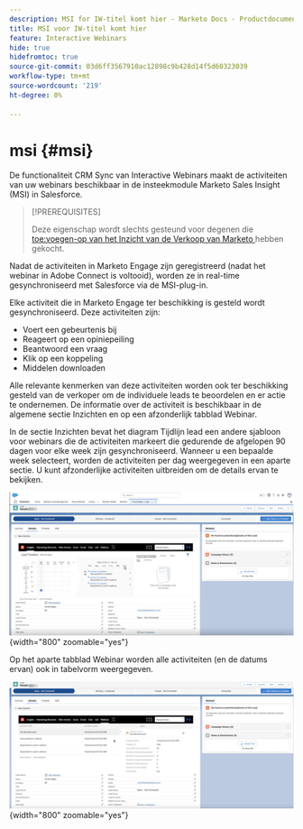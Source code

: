 ```yaml
---
description: MSI for IW-titel komt hier - Marketo Docs - Productdocumentatie
title: MSI voor IW-titel komt hier
feature: Interactive Webinars
hide: true
hidefromtoc: true
source-git-commit: 03d6ff3567910ac12898c9b428d14f5d60323039
workflow-type: tm+mt
source-wordcount: '219'
ht-degree: 0%

---
```


# msi {#msi}

De functionaliteit CRM Sync van Interactive Webinars maakt de activiteiten van uw webinars beschikbaar in de insteekmodule Marketo Sales Insight (MSI) in Salesforce.

>[!PREREQUISITES]
>
>Deze eigenschap wordt slechts gesteund voor degenen die [ toe:voegen-op van het Inzicht van de Verkoop van Marketo ](https://business.adobe.com/products/marketo/sales-intelligence-engagement.html) hebben gekocht.

Nadat de activiteiten in Marketo Engage zijn geregistreerd (nadat het webinar in Adobe Connect is voltooid), worden ze in real-time gesynchroniseerd met Salesforce via de MSI-plug-in.

Elke activiteit die in Marketo Engage ter beschikking is gesteld wordt gesynchroniseerd. Deze activiteiten zijn:

* Voert een gebeurtenis bij
* Reageert op een opiniepeiling
* Beantwoord een vraag
* Klik op een koppeling
* Middelen downloaden

Alle relevante kenmerken van deze activiteiten worden ook ter beschikking gesteld van de verkoper om de individuele leads te beoordelen en er actie te ondernemen. De informatie over de activiteit is beschikbaar in de algemene sectie Inzichten en op een afzonderlijk tabblad Webinar.

In de sectie Inzichten bevat het diagram Tijdlijn lead een andere sjabloon voor webinars die de activiteiten markeert die gedurende de afgelopen 90 dagen voor elke week zijn gesynchroniseerd. Wanneer u een bepaalde week selecteert, worden de activiteiten per dag weergegeven in een aparte sectie. U kunt afzonderlijke activiteiten uitbreiden om de details ervan te bekijken.

![](assets/msi-iw-1.png){width="800" zoomable="yes"}

Op het aparte tabblad Webinar worden alle activiteiten (en de datums ervan) ook in tabelvorm weergegeven.

![](assets/msi-iw-2.png){width="800" zoomable="yes"}
